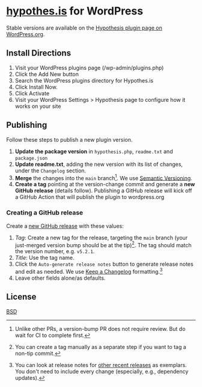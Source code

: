 # [hypothes.is](http://hypothes.is/) for WordPress

Stable versions are available on the [Hypothesis plugin page on WordPress.org](https://wordpress.org/plugins/hypothesis/).

## Install Directions

1. Visit your WordPress plugins page (/wp-admin/plugins.php)
2. Click the Add New button
3. Search the WordPress plugins directory for Hypothes.is
4. Click Install Now.
5. Click Activate
6. Visit your WordPress Settings > Hypothesis page to configure how it works on your site

## Publishing

Follow these steps to publish a new plugin version.

1. **Update the package version** in `hypothesis.php`, `readme.txt` and `package.json`
2. **Update readme.txt**, adding the new version with its list of changes, under the `Changelog` section.
3. **Merge** the changes into the `main` branch[^1]. We use [Semantic Versioning](https://semver.org/#semantic-versioning-200).
4. **Create a tag** pointing at the version-change commit and generate a **new GitHub release** (details follow). Publishing a GitHub release will kick off a GitHub Action that will publish the plugin to wordpress.org

### Creating a GitHub release

Create a [new GitHub release](https://github.com/hypothesis/wp-hypothesis/releases/new/) with these values:

1.  _Tag_: Create a new tag for the release, targeting the `main` branch (your just-merged version bump should be at the tip)[^2]. The tag should match the version number, e.g. `v5.2.1`.
2.  _Title_: Use the tag name.
3.  Click the `Auto-generate release notes` button to generate release notes and edit as needed. We use [Keep a Changelog](https://keepachangelog.com/en/1.0.0/) formatting.[^3]
4.  Leave other fields alone/as defaults.

[^1]: Unlike other PRs, a version-bump PR does not require review. But do wait for CI to complete first.
[^2]: You can create a tag manually as a separate step if you want to tag a non-tip commit.
[^3]: You can look at release notes for [other recent releases](https://github.com/hypothesis/wp-hypothesis/releases) as exemplars. You don't need to include every change (especially, e.g., dependency updates).

## License

[BSD](http://opensource.org/licenses/BSD-2-Clause)
